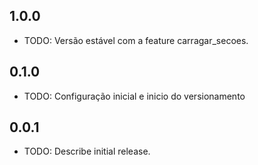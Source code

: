 ## 1.0.0

* TODO: Versão estável com a feature carragar_secoes.

## 0.1.0

* TODO: Configuração inicial e inicio do versionamento

## 0.0.1

* TODO: Describe initial release.